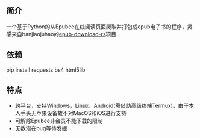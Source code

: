 ## 简介 ##
一个基于Python的从Epubee在线阅读页面爬取并打包成epub电子书的程序，灵感来自banjiaojuhao的[epub-download-rs](https://github.com/banjiaojuhao/epub-download-rs)项目

## 依赖 ##
pip install requests bs4 html5lib

## 特点 ##
- 跨平台，支持Windows，Linux，Android(需借助高级终端Termux)，由于本人手头无苹果设备故不对MacOS和iOS进行支持
- 可解除Epubee非会员不能下载的限制
- 无数潜在bug等待发掘